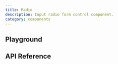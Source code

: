 ```yaml
---
title: Radio
description: Input radio form control component.
category: components
---
```


<script lang="ts">
    import ApiReferenceComponent from '$lib/components/api-reference/ApiReferenceComponent.svelte';
    import Playground from '$lib/content/components/radio/playground.svelte';
    import { radioSchema } from '$lib/content/components/radio/schema.js';
</script>

## Playground

<Playground/>

## API Reference

<ApiReferenceComponent schema={radioSchema}/>
